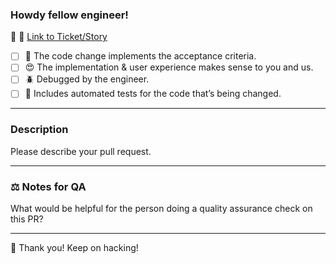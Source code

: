 ### Howdy fellow engineer!
🔗 🎫 [Link to Ticket/Story](paste)

- [ ] 🔨 The code change implements the acceptance criteria.
- [ ] 😍 The implementation & user experience makes sense to you and us.
- [ ] 🪲 Debugged by the engineer.
- [ ] 🧪 Includes automated tests for the code that’s being changed.

---
### Description
Please describe your pull request.

---

### ⚖️ Notes for QA
What would be helpful for the person doing a quality assurance check on this PR?

---

💪 Thank you! Keep on hacking!
